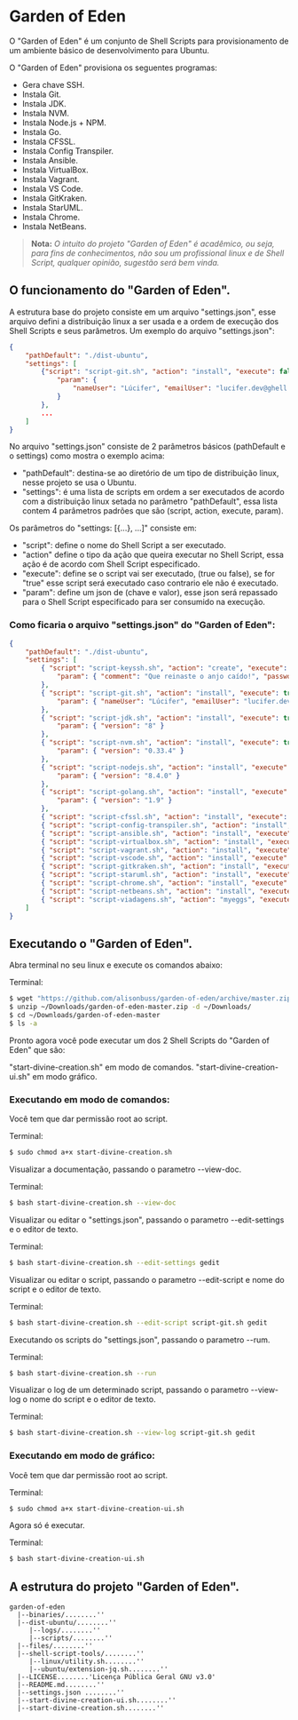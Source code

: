 
# Garden of Eden

O "Garden of Eden" é um conjunto de Shell Scripts para provisionamento de um 
ambiente básico de desenvolvimento para Ubuntu.

O "Garden of Eden" provisiona os seguentes programas:

- Gera chave SSH.
- Instala Git.
- Instala JDK.
- Instala NVM.
- Instala Node.js + NPM.
- Instala Go.
- Instala CFSSL.
- Instala Config Transpiler.
- Instala Ansible.
- Instala VirtualBox.
- Instala Vagrant.
- Instala VS Code.
- Instala GitKraken.
- Instala StarUML.
- Instala Chrome.
- Instala NetBeans.

> **Nota:**
> *O intuito do projeto "Garden of Eden" é acadêmico, ou seja, para fins de conhecimentos, não sou um profissional linux e de Shell Script, qualquer opinião, sugestão será bem vinda.* 
>  

## O funcionamento do "Garden of Eden".

A estrutura base do projeto consiste em um arquivo "settings.json", esse arquivo 
defini a distribuição linux a ser usada e a ordem de execução dos Shell Scripts e 
seus parâmetros. Um exemplo do arquivo "settings.json":

```json
{
    "pathDefault": "./dist-ubuntu",
    "settings": [
        {"script": "script-git.sh", "action": "install", "execute": false, 
            "param": { 
                "nameUser": "Lúcifer", "emailUser": "lucifer.dev@ghell.com" 
            }
        }, 
        ...
    ]
}
```

No arquivo "settings.json" consiste de 2 parâmetros básicos (pathDefault e o settings) 
como mostra o exemplo acima: 

- "pathDefault": destina-se ao diretório de um tipo de distribuição linux, nesse projeto se usa o Ubuntu.
- "settings": é uma lista de scripts em ordem a ser executados de acordo com a distribuição linux setada no parâmetro "pathDefault", essa lista contem 4 parâmetros padrões que são (script, action, execute, param).

Os parâmetros do "settings: [{...}, ...]" consiste em:

- "script": define o nome do Shell Script a ser executado.
- "action" define o tipo da ação que queira executar no Shell Script, essa ação é de acordo com Shell Script especificado.
- "execute": define se o script vai ser executado, (true ou false), se for "true" esse script será executado caso contrario ele não é executado.
- "param": define um json de (chave e valor), esse json será repassado para o Shell Script especificado para ser consumido na execução.

### Como ficaria o arquivo "settings.json" do "Garden of Eden":

```json
{
    "pathDefault": "./dist-ubuntu",
    "settings": [
        { "script": "script-keyssh.sh", "action": "create", "execute": true, 
            "param": { "comment": "Que reinaste o anjo caído!", "passwordKey": "luxferre", "pathKey": "/home/user/.ssh", "nameKey": "id_rsa" } 
        },
        { "script": "script-git.sh", "action": "install", "execute": true, 
            "param": { "nameUser": "Lúcifer", "emailUser": "lucifer.dev@ghell.com" }
        },
        { "script": "script-jdk.sh", "action": "install", "execute": true, 
            "param": { "version": "8" } 
        },
        { "script": "script-nvm.sh", "action": "install", "execute": true, 
            "param": { "version": "0.33.4" } 
        },
        { "script": "script-nodejs.sh", "action": "install", "execute": true, 
            "param": { "version": "8.4.0" } 
        },
        { "script": "script-golang.sh", "action": "install", "execute": true, 
            "param": { "version": "1.9" } 
        },
        { "script": "script-cfssl.sh", "action": "install", "execute": true, "param": null },
        { "script": "script-config-transpiler.sh", "action": "install", "execute": true, "param": null },
        { "script": "script-ansible.sh", "action": "install", "execute": true, "param": null },
        { "script": "script-virtualbox.sh", "action": "install", "execute": true, "param": null },
        { "script": "script-vagrant.sh", "action": "install", "execute": true, "param": null },
        { "script": "script-vscode.sh", "action": "install", "execute": true, "param": null },
        { "script": "script-gitkraken.sh", "action": "install", "execute": true, "param": null },
        { "script": "script-staruml.sh", "action": "install", "execute": true, "param": null },
        { "script": "script-chrome.sh", "action": "install", "execute": true, "param": null },
        { "script": "script-netbeans.sh", "action": "install", "execute": true, "param": null },
        { "script": "script-viadagens.sh", "action": "myeggs", "execute": true, "param": null }
    ]
}
```

## Executando o "Garden of Eden". 

Abra terminal no seu linux e execute os comandos abaixo: 

Terminal:
```bash
$ wget "https://github.com/alisonbuss/garden-of-eden/archive/master.zip" -O ~/Downloads/garden-of-eden-master.zip
$ unzip ~/Downloads/garden-of-eden-master.zip -d ~/Downloads/
$ cd ~/Downloads/garden-of-eden-master
$ ls -a
```
Pronto agora você pode executar um dos 2 Shell Scripts do "Garden of Eden" que são:

"start-divine-creation.sh" em modo de comandos.
"start-divine-creation-ui.sh" em modo gráfico.

### Executando em modo de comandos:

Você tem que dar permissão root ao script.

Terminal:
```bash
$ sudo chmod a+x start-divine-creation.sh
```

Visualizar a documentação, passando o parametro --view-doc.

Terminal:
```bash
$ bash start-divine-creation.sh --view-doc
```

Visualizar ou editar o "settings.json", passando o parametro --edit-settings e o editor de texto.

Terminal:
```bash
$ bash start-divine-creation.sh --edit-settings gedit
```

Visualizar ou editar o script, passando o parametro --edit-script e nome do script e o editor de texto.

Terminal:
```bash
$ bash start-divine-creation.sh --edit-script script-git.sh gedit
```

Executando os scripts do "settings.json", passando o parametro --rum.

Terminal:
```bash
$ bash start-divine-creation.sh --run
```

Visualizar o log de um determinado script, passando o parametro --view-log o nome do script e o editor de texto.

Terminal:
```bash
$ bash start-divine-creation.sh --view-log script-git.sh gedit
```

### Executando em modo de gráfico:

Você tem que dar permissão root ao script.

Terminal:
```bash
$ sudo chmod a+x start-divine-creation-ui.sh
```

Agora só é executar.

Terminal:
```bash
$ bash start-divine-creation-ui.sh
```

## A estrutura do projeto "Garden of Eden". 


```
garden-of-eden
  |--binaries/........''
  |--dist-ubuntu/........''
     |--logs/........''
     |--scripts/........''
  |--files/........''
  |--shell-script-tools/........''
     |--linux/utility.sh........''
     |--ubuntu/extension-jq.sh........''
  |--LICENSE........'Licença Pública Geral GNU v3.0'
  |--README.md........''
  |--settings.json ........''
  |--start-divine-creation-ui.sh........''
  |--start-divine-creation.sh........''
```